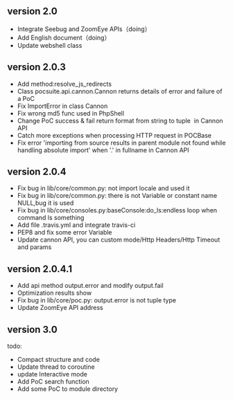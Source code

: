 
version 2.0
---------------
* Integrate Seebug and ZoomEye APIs（doing）
* Add English document（doing）
* Update webshell class


version 2.0.3
---------------
* Add method:resolve_js_redirects
* Class pocsuite.api.cannon.Cannon returns details of  error and failure of a PoC
* Fix ImportError in class Cannon
* Fix wrong md5 func used in PhpShell
* Change PoC success & fail return format from string to tuple  in Cannon API
* Catch more exceptions when processing HTTP request in POCBase
* Fix error 'importing from source results in parent module not found while handling absolute import' when '.' in fullname in Cannon API


version 2.0.4
---------------
* Fix bug in lib/core/common.py: not import locale and used it
* Fix bug in lib/core/common.py: there is not Variable or constant name NULL,bug it is used
* Fix bug in lib/core/consoles.py:baseConsole:do_ls:endless loop when command ls something
* Add file .travis.yml and integrate travis-ci
* PEP8 and fix some error Variable
* Update cannon API, you can custom mode/Http Headers/Http Timeout and params


version 2.0.4.1
---------------
* Add api method output.error and modify output.fail
* Optimization results show
* Fix bug in lib/core/poc.py: output.error is not tuple type
* Update ZoomEye API address


version 3.0
---------------

todo:
* Compact structure and code
* Update thread to coroutine
* update Interactive mode
* Add PoC search function
* Add some PoC to module directory
